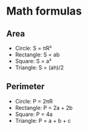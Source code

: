 # Math formulas
## Area
- Circle: S = πR²
- Rectangle: S = ab
- Square: S = a²
- Triangle: S = (ah)/2

## Perimeter
- Circle: P = 2πR
- Rectangle: P = 2a + 2b
- Square: P = 4a
- Triangle: P = a + b + c